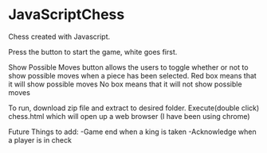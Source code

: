# JavaScriptChess
Chess created with Javascript.

Press the button to start the game, white goes first.

Show Possible Moves button allows the users to toggle whether or not to show possible moves when a piece has been selected.
    Red box means that it will show possible moves
    No box means that it will not show possible moves

To run, download zip file and extract to desired folder. Execute(double click) chess.html which will open up a web browser (I have been using chrome)

Future Things to add:
    -Game end when a king is taken
    -Acknowledge when a player is in check
